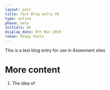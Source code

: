 ```yaml
---
layout: post
title: Test Blog entry V8
type: online
phase: beta
initials: mk
display_date: 8th Nov 2019
rohan: Poopy Pants
---
```



This is a test blog entry for use in Assesment sites

<!--more-->

# More content

1. The idea of
